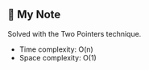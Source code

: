 ## 📝 My Note

Solved with the Two Pointers technique.

* Time complexity: O(n)
* Space complexity: O(1)

